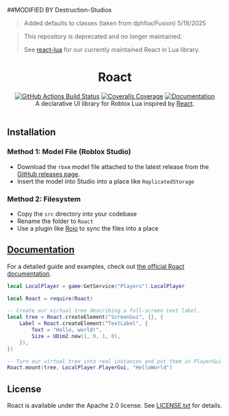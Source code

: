 ##MODIFIED BY Destruction-Studios
>Added defaults to classes (taken from dphfox/Fusion) 5/18/2025


> This repository is deprecated and no longer maintained.
> 
> See [react-lua](https://github.com/Roblox/react-lua) for our currently maintained React in Lua library.

<h1 align="center">Roact</h1>
<div align="center">
	<a href="https://github.com/Roblox/roact/actions"><img src="https://github.com/Roblox/roact/workflows/CI/badge.svg" alt="GitHub Actions Build Status" /></a>
	<a href="https://coveralls.io/github/Roblox/roact?branch=master"><img src="https://coveralls.io/repos/github/Roblox/roact/badge.svg?branch=master" alt="Coveralls Coverage" /></a>
	<a href="https://roblox.github.io/roact"><img src="https://img.shields.io/badge/docs-website-green.svg" alt="Documentation" /></a>
</div>

<div align="center">
	A declarative UI library for Roblox Lua inspired by <a href="https://reactjs.org">React</a>.
</div>

<div>&nbsp;</div>

## Installation

### Method 1: Model File (Roblox Studio)
* Download the `rbxm` model file attached to the latest release from the [GitHub releases page](https://github.com/Roblox/Roact/releases).
* Insert the model into Studio into a place like `ReplicatedStorage`

### Method 2: Filesystem
* Copy the `src` directory into your codebase
* Rename the folder to `Roact`
* Use a plugin like [Rojo](https://github.com/LPGhatguy/rojo) to sync the files into a place

## [Documentation](https://roblox.github.io/roact)
For a detailed guide and examples, check out [the official Roact documentation](https://roblox.github.io/roact).

```lua
local LocalPlayer = game:GetService("Players").LocalPlayer

local Roact = require(Roact)

-- Create our virtual tree describing a full-screen text label.
local tree = Roact.createElement("ScreenGui", {}, {
	Label = Roact.createElement("TextLabel", {
		Text = "Hello, world!",
		Size = UDim2.new(1, 0, 1, 0),
	}),
})

-- Turn our virtual tree into real instances and put them in PlayerGui
Roact.mount(tree, LocalPlayer.PlayerGui, "HelloWorld")
```

## License
Roact is available under the Apache 2.0 license. See [LICENSE.txt](LICENSE.txt) for details.